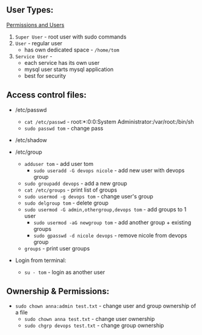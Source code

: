 ## User Types:

[Permissions and Users](https://techworld-with-nana.teachable.com/courses/1108792/lectures/32584849)

1. `Super User` - root user with sudo commands
2. `User` - regular user
   * has own dedicated space - `/home/tom`
3. `Service User` - 
   * each service has its own user
   * mysql user starts mysql application
   * best for security


## Access control files:

* /etc/passwd
  * `cat /etc/passwd` - root:*:0:0:System Administrator:/var/root:/bin/sh
  * `sudo passwd tom` - change pass
* /etc/shadow
* /etc/group
  * `adduser tom` - add user tom
    * `sudo useradd -G devops nicole` - add new user with devops group
  * `sudo groupadd devops` - add a new group
  * `cat /etc/groups` - print list of groups
  * `sudo usermod -g devops tom` - change user's group
  * `sudo delgroup tom` - delete group
  * `sudo usermod -G admin,othergroup,devops tom` - add groups to 1 user
    * `sudo usermod -aG newgroup tom` - add another group + existing groups
    * `sudo gpasswd -d nicole devops` - remove nicole from devops group
  * `groups` - print user groups


* Login from terminal:
   * `su - tom` - login as another user


## Ownership & Permissions:
* `sudo chown anna:admin test.txt` - change user and group ownership of a file
  * `sudo chown anna test.txt` - change user ownership
  * `sudo chgrp devops test.txt` - change group ownership
